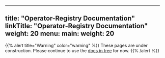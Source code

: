 
---
title: "Operator-Registry Documentation"
linkTitle: "Operator-Registry Documentation"
weight: 20
menu:
  main:
    weight: 20
---

{{% alert title="Warning" color="warning" %}}
These pages are under construction. Please continue to use the [docs in
tree](https://github.com/operator-framework/operator-registry)
for now.
{{% /alert %}}
